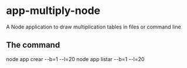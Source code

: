 # app-multiply-node
A Node application to draw multiplication tables in files or command line

## The command
node app crear --b=1 --l=20
node app listar --b=1 --l=20
